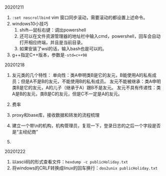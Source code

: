 20201211
1. `:set noscrollbind` vim 窗口同步滚动，需要滚动的都设置上述命令。
2. windows10小技巧
    1. shift—鼠标右键：调出powershell
    2. 还可以在文件资源管理器的地址栏中输入cmd，powershell，回车会自动打开相应终端，并且是当前目录。
    3. 如果安装了wsl的话，输入bash也是可以的。
3. g++指定C++版本，参数是`-std=c++98`

20201218
1. 友元类的几个特性：
    单向性：类A申明类B是它的友元，B能使用A的私有成员；但是A不是B的友元，不能使用B的私有成员。
    友元不能被继承：类A申明类B是它的友元，A的儿子（继承于A）跟B不是友元。
    友元不具有传递性：类A是B的友元，类B是C的友元，但是C不一定是A的友元。


1. 费率
2. proxy和base库，接收数据和转发的流程梳理
3. 建立一个带\n的机构，机构管理员，复现一下，登录日志的之后一个字段是否是“主经纪商”
4. 


20201222
1. 以ascii码的形式查看文件：`hexdump -c publicHoliday.txt`
2. 将windows的CRLF转换成linux的回车换行：`dos2unix publicHoliday.txt`